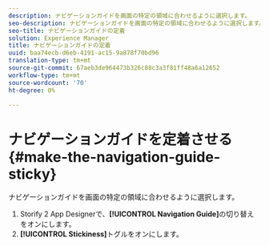 ```yaml
---
description: ナビゲーションガイドを画面の特定の領域に合わせるように選択します。
seo-description: ナビゲーションガイドを画面の特定の領域に合わせるように選択します。
seo-title: ナビゲーションガイドの定着
solution: Experience Manager
title: ナビゲーションガイドの定着
uuid: baa74ecb-d6eb-4191-ac15-9a878f70bd96
translation-type: tm+mt
source-git-commit: 67aeb3de964473b326c88c3a3f81ff48a6a12652
workflow-type: tm+mt
source-wordcount: '70'
ht-degree: 0%

---
```



# ナビゲーションガイドを定着させる{#make-the-navigation-guide-sticky}

ナビゲーションガイドを画面の特定の領域に合わせるように選択します。

1. Storify 2 App Designerで、**[!UICONTROL Navigation Guide]**&#x200B;の切り替えをオンにします。
1. **[!UICONTROL Stickiness]**&#x200B;トグルをオンにします。
